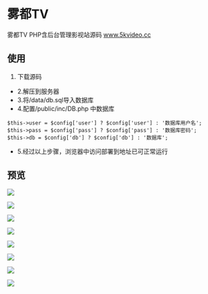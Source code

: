 # 雾都TV
雾都TV PHP含后台管理影视站源码 www.5kvideo.cc

## 使用

1. 下载源码
- 2.解压到服务器
- 3.将/data/db.sql导入数据库
- 4.配置/public/inc/DB.php 中数据库

```
$this->user = $config['user'] ? $config['user'] : '数据库用户名';
$this->pass = $config['pass'] ? $config['pass'] : '数据库密码';
$this->db = $config['db'] ? $config['db'] : '数据库';
```

- 5.经过以上步骤，浏览器中访问部署到地址已可正常运行

## 预览

[![](https://tva1.sinaimg.cn/large/007vLMz8ly1g11cmzpch7j31mi0u0b29.jpg)](https://www.lylares.com/wordpress-plugins-easydownload.html "雾都TV")

[![](https://tva1.sinaimg.cn/large/007vLMz8ly1g12a266fcyj31c00u07rt.jpg)](https://www.lylares.com/wordpress-plugins-easydownload.html "雾都TV")

[![](https://tva1.sinaimg.cn/large/007vLMz8ly1g12a2any80j31c00u0e4w.jpg)](https://www.lylares.com/wordpress-plugins-easydownload.html "雾都TV")

[![](https://tva1.sinaimg.cn/large/007vLMz8ly1g12a2f703kj31c00u0tza.jpg)](https://www.lylares.com/wordpress-plugins-easydownload.html "雾都TV")

[![](https://tva1.sinaimg.cn/large/007vLMz8ly1g12a2jejr4j31c00u0kfk.jpg)](https://www.lylares.com/wordpress-plugins-easydownload.html "雾都TV")

[![](https://tva1.sinaimg.cn/large/007vLMz8ly1g12a2oc605j31c00u0x60.jpg)](https://www.lylares.com/wordpress-plugins-easydownload.html "雾都TV")

[![](https://tva1.sinaimg.cn/large/007vLMz8ly1g12a2t86cdj31c00u01kx.jpg)](https://www.lylares.com/wordpress-plugins-easydownload.html "雾都TV")

[![](https://tva1.sinaimg.cn/large/007vLMz8ly1g12awtutbpj31c00u0x63.jpg)](https://www.lylares.com/wordpress-plugins-easydownload.html "雾都TV")

